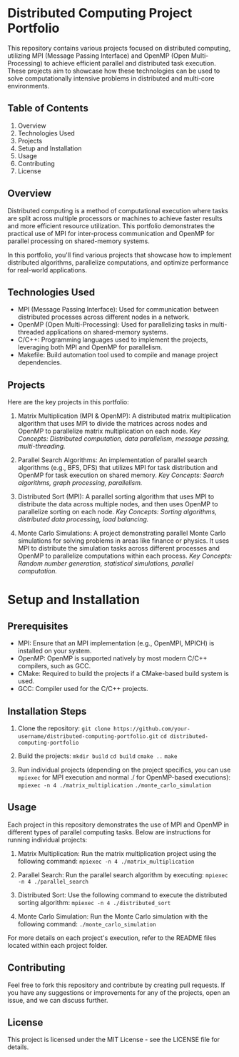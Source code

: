 # Distributed Computing Project Portfolio
This repository contains various projects focused on distributed computing, utilizing MPI (Message Passing Interface) and OpenMP (Open Multi-Processing) to achieve efficient parallel and distributed task execution. These projects aim to showcase how these technologies can be used to solve computationally intensive problems in distributed and multi-core environments.

## Table of Contents
1. Overview
2. Technologies Used
3. Projects
4. Setup and Installation
5. Usage
6. Contributing
7. License

## Overview
Distributed computing is a method of computational execution where tasks are split across multiple processors or machines to achieve faster results and more efficient resource utilization. This portfolio demonstrates the practical use of MPI for inter-process communication and OpenMP for parallel processing on shared-memory systems.

In this portfolio, you'll find various projects that showcase how to implement distributed algorithms, parallelize computations, and optimize performance for real-world applications.

## Technologies Used
* MPI (Message Passing Interface): Used for communication between distributed processes across different nodes in a network.
* OpenMP (Open Multi-Processing): Used for parallelizing tasks in multi-threaded applications on shared-memory systems.
* C/C++: Programming languages used to implement the projects, leveraging both MPI and OpenMP for parallelism.
* Makefile: Build automation tool used to compile and manage project dependencies.

## Projects
Here are the key projects in this portfolio:
1. Matrix Multiplication (MPI & OpenMP): A distributed matrix multiplication algorithm that uses MPI to divide the matrices across nodes and OpenMP to parallelize matrix multiplication on each node.
*Key Concepts: Distributed computation, data parallelism, message passing, multi-threading.*

2. Parallel Search Algorithms: An implementation of parallel search algorithms (e.g., BFS, DFS) that utilizes MPI for task distribution and OpenMP for task execution on shared memory.
*Key Concepts: Search algorithms, graph processing, parallelism.*

3. Distributed Sort (MPI): A parallel sorting algorithm that uses MPI to distribute the data across multiple nodes, and then uses OpenMP to parallelize sorting on each node.
*Key Concepts: Sorting algorithms, distributed data processing, load balancing.*

4. Monte Carlo Simulations: A project demonstrating parallel Monte Carlo simulations for solving problems in areas like finance or physics. It uses MPI to distribute the simulation tasks across different processes and OpenMP to parallelize computations within each process.
*Key Concepts: Random number generation, statistical simulations, parallel computation.*

# Setup and Installation
## Prerequisites
* MPI: Ensure that an MPI implementation (e.g., OpenMPI, MPICH) is installed on your system.
* OpenMP: OpenMP is supported natively by most modern C/C++ compilers, such as GCC.
* CMake: Required to build the projects if a CMake-based build system is used.
* GCC: Compiler used for the C/C++ projects.

## Installation Steps
1. Clone the repository:
```git clone https://github.com/your-username/distributed-computing-portfolio.git```
```cd distributed-computing-portfolio```


2. Build the projects:
```mkdir build```
```cd build```
```cmake ..```
```make```

3. Run individual projects (depending on the project specifics, you can use ```mpiexec``` for MPI execution and normal ./ for OpenMP-based executions):
```mpiexec -n 4 ./matrix_multiplication```
```./monte_carlo_simulation```

## Usage
Each project in this repository demonstrates the use of MPI and OpenMP in different types of parallel computing tasks. Below are instructions for running individual projects:
1. Matrix Multiplication: 
Run the matrix multiplication project using the following command:
```mpiexec -n 4 ./matrix_multiplication```

2. Parallel Search:
Run the parallel search algorithm by executing:
```mpiexec -n 4 ./parallel_search```

3. Distributed Sort:
Use the following command to execute the distributed sorting algorithm:
```mpiexec -n 4 ./distributed_sort```

4. Monte Carlo Simulation:
Run the Monte Carlo simulation with the following command:
```./monte_carlo_simulation```

For more details on each project's execution, refer to the README files located within each project folder.

## Contributing
Feel free to fork this repository and contribute by creating pull requests. If you have any suggestions or improvements for any of the projects, open an issue, and we can discuss further.

## License
This project is licensed under the MIT License - see the LICENSE file for details.
